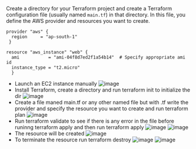 Create a directory for your Terraform project and create a Terraform configuration file (usually named ``main.tf``) in that directory.
In this file, you define the AWS provider and resources you want to create.
```
provider "aws" {
  region     = "ap-south-1"
 }
 
resource "aws_instance" "web" {
  ami           = "ami-04f8d7ed2f1a54b14"  # Specify appropriate ami id
  instance_type = "t2.micro"
  }
  ```
* Launch an EC2 instance manually
![image](https://github.com/pooja-bhavani/About-terraform/assets/147735975/26225f67-5689-4576-bd75-0b99ed38d16f)
* Install Terraform, create a directory and run terraform init to initialize the dir 
![image](https://github.com/pooja-bhavani/About-terraform/assets/147735975/d342aec9-8849-4cc0-99b1-68396d9eb436)
* Create a file maned main.tf or any other named file but with .tf write the provider and specify the resource you want to create and run terraform plan
![image](https://github.com/pooja-bhavani/About-terraform/assets/147735975/93ab279b-4bef-459a-a6c7-445e421f4dd7)
* Run terraform validate to see if there is any error in the file before runinng terraform apply and then run terraform apply 
![image](https://github.com/pooja-bhavani/About-terraform/assets/147735975/9d113818-15ee-4ddc-b5f8-fbe9e932d540)
![image](https://github.com/pooja-bhavani/About-terraform/assets/147735975/36838aa6-2de9-4c44-bf23-4c304008480e)
* The resource will be created
![image](https://github.com/pooja-bhavani/About-terraform/assets/147735975/d4cd7801-305b-41a2-bb88-034838ee182b)
* To terminate the resource run terraform destroy
![image](https://github.com/pooja-bhavani/About-terraform/assets/147735975/7998fb9a-121e-4e70-a375-f592208ad766)
![image](https://github.com/pooja-bhavani/About-terraform/assets/147735975/fd088000-4940-4311-9f3c-d6353955ab39)









